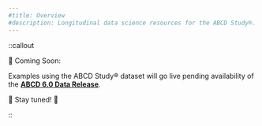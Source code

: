 ```yaml
---
#title: Overview
#description: Longitudinal data science resources for the ABCD Study®.
---
```



::callout
<div class="border-l-4 border-green-500 bg-gray-100 p-4 shadow-md text-center">
  <p class="text-xl font-extrabold text-green-600">📢 Coming Soon:</p>
  <p class="text-lg text-gray-800">
    Examples using the ABCD Study® dataset will go live pending availability of the 
    <strong><a href="https://abcdstudy.org/scientists/data-sharing/" class="text-blue-600 underline">ABCD 6.0 Data Release</a></strong>.
  </p>
  <p class="text-xl font-extrabold text-green-600 mt-2">🚀 Stay tuned! 🚀</p>
</div>

::

